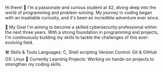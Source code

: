 Hi there! 👋
I'm a passionate and curious student at 42, diving deep into the world of programming and problem-solving. My journey in coding began with an insatiable curiosity, and it's been an incredible adventure ever since.

🎯 My Goal
I'm aiming to become a skilled cybersecurity professional within the next three years. With a strong foundation in  programming and projects, I'm continuously building my skills to tackle the challenges of this ever-evolving field.

🛠️ Skills & Tools
Languages: C, Shell scripting
Version Control: Git & GitHub
OS: Linux
🌱 Currently Learning
Projects: Working on hands-on projects to strengthen my coding skills.
